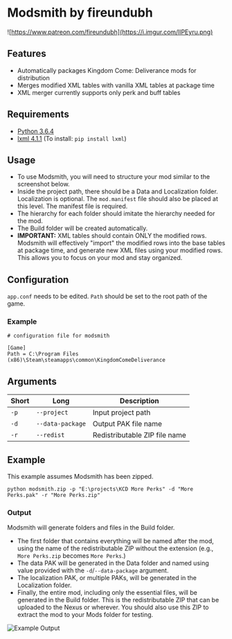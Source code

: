 # Modsmith by fireundubh

![https://www.patreon.com/fireundubh](https://i.imgur.com/llPEyru.png)

## Features

* Automatically packages Kingdom Come: Deliverance mods for distribution
* Merges modified XML tables with vanilla XML tables at package time
* XML merger currently supports only perk and buff tables

## Requirements

* [Python 3.6.4](https://www.python.org/downloads/release/python-364/)
* [lxml 4.1.1](https://pypi.python.org/pypi/lxml/4.1.1) (To install: `pip install lxml`)

## Usage

* To use Modsmith, you will need to structure your mod similar to the screenshot below.
* Inside the project path, there should be a Data and Localization folder. Localization is optional. The `mod.manifest` file should also be placed at this level. The manifest file is required.
* The hierarchy for each folder should imitate the hierarchy needed for the mod.
* The Build folder will be created automatically.
* **IMPORTANT:** XML tables should contain ONLY the modified rows. Modsmith will effectively "import" the modified rows into the base tables at package time, and generate new XML files using your modified rows. This allows you to focus on your mod and stay organized.

## Configuration

`app.conf` needs to be edited. `Path` should be set to the root path of the game.

### Example
```
# configuration file for modsmith

[Game]
Path = C:\Program Files (x86)\Steam\steamapps\common\KingdomComeDeliverance
```

## Arguments

Short | Long | Description
--- | --- | ---
`-p` | `--project` | Input project path
`-d` | `--data-package` | Output PAK file name
`-r` | `--redist` | Redistributable ZIP file name

## Example

This example assumes Modsmith has been zipped.

```
python modsmith.zip -p "E:\projects\KCD More Perks" -d "More Perks.pak" -r "More Perks.zip"
```

### Output

Modsmith will generate folders and files in the Build folder.

* The first folder that contains everything will be named after the mod, using the name of the redistributable ZIP without the extension (e.g., `More Perks.zip` becomes `More Perks`.)
* The data PAK will be generated in the Data folder and named using value provided with the `-d`/`--data-package` argument.
* The localization PAK, or multiple PAKs, will be generated in the Localization folder.
* Finally, the entire mod, including only the essential files, will be generated in the Build folder. This is the redistributable ZIP that can be uploaded to the Nexus or wherever. You should also use this ZIP to extract the mod to your Mods folder for testing.

![Example Output](https://i.imgur.com/jHpbhBJ.jpg)
